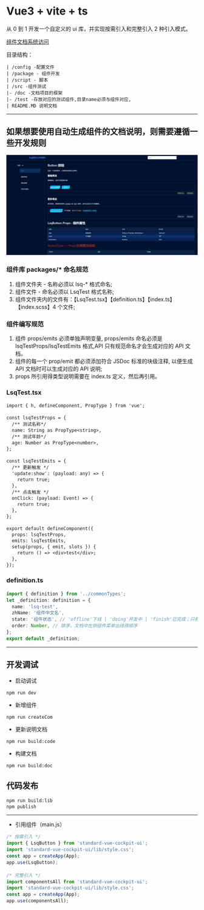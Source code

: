 # Vue3 + vite + ts

从 0 到 1 开发一个自定义的 ui 库，并实现按需引入和完整引入 2 种引入模式。

<a href="https://lishengqin.github.io/standard-vue-cockpit-ui/" target="_blank">组件文档系统访问</a>

目录结构：

```
| /config -配置文件
| /package - 组件开发
| /script - 脚本
| /src -组件测试
|- /doc -文档项目的框架
|- /test -存放对应的测试组件,目录name必须与组件对应,
| README.MD 说明文档
```

---

## 如果想要使用自动生成组件的文档说明，则需要遵循一些开发规则

![文档系统截图展示](public/_READMEDOCS/doc.jpg)

### 组件库 packages/\* 命名规范

1. 组件文件夹 - 名称必须以 lsq-\* 格式命名;
2. 组件文件 - 命名必须以 LsqTest 格式名称;
3. 组件文件夹内的文件有：【LsqTest.tsx】【definition.ts】【index.ts】【index.scss】4 个文件;

### 组件编写规范

1. 组件 props/emits 必须单独声明变量, props/emits 命名必须是 lsqTestProps/lsqTestEmits 格式,API 只有规范命名才会生成对应的 API 文档。
2. 组件的每一个 prop/emit 都必须添加符合 JSDoc 标准的块级注释, 以便生成 API 文档时可以生成对应的 API 说明;
3. props 所引用得类型说明需要在 index.ts 定义，然后再引用。

### LsqTest.tsx

```tsx
import { h, defineComponent, PropType } from 'vue';

const lsqTestProps = {
  /** 测试名称*/
  name: String as PropType<string>,
  /** 测试年龄*/
  age: Number as PropType<number>,
};

const lsqTestEmits = {
  /** 更新触发 */
  'update:show': (payload: any) => {
    return true;
  },
  /** 点击触发 */
  onClick: (payload: Event) => {
    return true;
  },
};

export default defineComponent({
  props: lsqTestProps,
  emits: lsqTestEmits,
  setup(props, { emit, slots }) {
    return () => <div>test</div>;
  },
});
```

### definition.ts

```ts
import { definition } from '../commonTypes';
let _definition: definition = {
  name: 'lsq-test',
  zhName: '组件中文名',
  state: '组件状态', // 'offline'下线 | 'doing'开发中 | 'finish'已完成；只有已完成的才会在文档中出现
  order: Number, // 排序，文档中左侧组件菜单出线得顺序
};
export default _definition;
```

---

## 开发调试

- 启动调试

```shell
npm run dev
```

- 新增组件

```
npm run createCom
```

- 更新说明文档

```shell
npm run build:code
```

- 构建文档

```shell
npm run build:doc
```

## 代码发布

```shell
npm run build:lib
npm publish

```

---

- 引用组件（main.js）

```js
/* 按需引入 */
import { LsqButton } from 'standard-vue-cockpit-ui';
import 'standard-vue-cockpit-ui/lib/style.css';
const app = createApp(App);
app.use(LsqButton);

/* 完整引入 */
import componentsAll from 'standard-vue-cockpit-ui';
import 'standard-vue-cockpit-ui/lib/style.css';
const app = createApp(App);
app.use(componentsAll);
```
